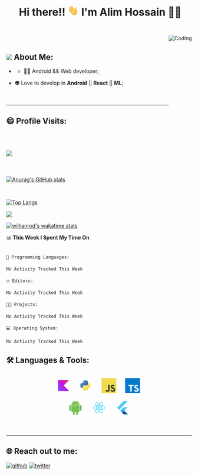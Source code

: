 # <p align="center">️ **Hi there!! <img src="https://raw.githubusercontent.com/SanjayDevTech/SanjayDevTech/master/assets/wave.gif" alt="waving hand" width="30px"> I'm Alim Hossain** 🎯️🚀️</p>

<br/>

<img align="right" alt="Coding" height="200" src="https://media.giphy.com/media/Y4ak9Ki2GZCbJxAnJD/giphy.gif">

<br/>

## <img src="https://media.giphy.com/media/WUlplcMpOCEmTGBtBW/giphy.gif" width="30"> **About Me:**



- - 🧑‍💻 Android && Web developer;

- 👽 Love to develop in **Android** || **React** || **ML**;

<br/>

---

## 😄 **Profile Visits:**

<br />

![](https://komarev.com/ghpvc/?username=AlimHossain-dev&style=flat-square)
---

<br />

[![Anurag's GitHub stats](https://github-readme-stats.vercel.app/api?username=AlimHossain-dev)](https://github.com/anuraghazra/github-readme-stats)

<br />

[![Top Langs](https://github-readme-stats.vercel.app/api/top-langs/?username=AlimHossain-dev&layout=compact)](https://github.com/anuraghazra/github-readme-stats)

<ber />

<img align="center" src="https://github-readme-streak-stats.herokuapp.com/?user=AlimHossain-dev&theme=vue-dark&hide_border=true"/>

<br/>


[![willianrod's wakatime stats](https://github-readme-stats.vercel.app/api/wakatime?username=AlimHossain)](https://github.com/anuraghazra/github-readme-stats)


📊 **This Week I Spent My Time On** 

```text

💬 Programming Languages: 

No Activity Tracked This Week

🔥 Editors: 

No Activity Tracked This Week

🐱‍💻 Projects: 

No Activity Tracked This Week

💻 Operating System: 

No Activity Tracked This Week

```

## 🛠️ **Languages & Tools:**

<p align="center">

  <img align="center" style="margin: 10px" src="https://raw.githubusercontent.com/github/explore/80688e429a7d4ef2fca1e82350fe8e3517d3494d/topics/kotlin/kotlin.png" alt="Kotlin" width="30" />

  <img align="center" style="margin: 10px" src="https://raw.githubusercontent.com/github/explore/80688e429a7d4ef2fca1e82350fe8e3517d3494d/topics/python/python.png" alt="Python" width="40"  />

  <img align="center" style="margin: 10px" src="https://raw.githubusercontent.com/github/explore/80688e429a7d4ef2fca1e82350fe8e3517d3494d/topics/javascript/javascript.png" alt="JavaScript" width="40"  />

  <img align="center" style="margin: 10px" src="https://raw.githubusercontent.com/github/explore/80688e429a7d4ef2fca1e82350fe8e3517d3494d/topics/typescript/typescript.png" alt="TypeScript" width="40"  />

<br />

  <img align="center" style="margin: 10px" src="https://raw.githubusercontent.com/github/explore/80688e429a7d4ef2fca1e82350fe8e3517d3494d/topics/android/android.png" alt="Android" width="40" />

  <img align="center" style="margin: 10px" src="https://raw.githubusercontent.com/github/explore/80688e429a7d4ef2fca1e82350fe8e3517d3494d/topics/react/react.png" alt="React" width="40"  />

   <img align="center" style="margin: 10px" src="https://raw.githubusercontent.com/github/explore/cebd63002168a05a6a642f309227eefeccd92950/topics/flutter/flutter.png" alt="Flutter" width="40"  />

</p>

<br/>

---

## 🌐 **Reach out to me:** ️
 

[<img src='https://img.shields.io/badge/github-%23100000.svg?&style=for-the-badge&logo=github&logoColor=white' alt='github' height='40'>](https://github.com/AlimHossain-dev)  [<img src='https://img.shields.io/badge/twitter-%231DA1F2.svg?&style=for-the-badge&logo=twitter&logoColor=white' alt='twitter' height='40'>](https://www.twitter.com/AlimHossain0)  

